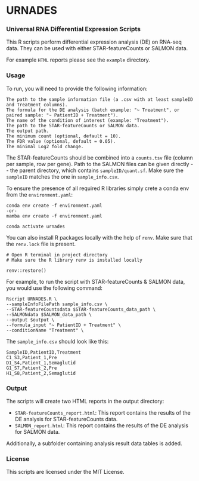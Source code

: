 # URNADES
### Universal RNA Differential Expression Scripts

This R scripts perform differential expression analysis (DE) on RNA-seq data. They can be used with either STAR-featureCounts or SALMON data.

For example `HTML` reports please see the `example` directory.

### Usage

To run, you will need to provide the following information:

    The path to the sample information file (a .csv with at least sampleID and Treatment columns).
    The formula for the DE analysis (batch example: "~ Treatment", or paired sample: "~ PatientID + Treatment").
    The name of the condition of interest (example: "Treatment").
    The path to the STAR-featureCounts or SALMON data.
    The output path.
    The minimum count (optional, default = 10).
    The FDR value (optional, default = 0.05).
    The minimal Log2 fold change.

The STAR-featureCounts should be combined into a `counts.tsv` file (column per sample, row per gene).
Path to the SALMON files can be given directly -- the parent directory, which contains `sampleID/quant.sf`.
Make sure the `sampleID` matches the one in `sample_info.csv`.

To ensure the presence of all required R libraries simply crete a conda env from the `environment.yaml`:
```
conda env create -f environment.yaml
-or-
mamba env create -f environment.yaml

conda activate urnades
```
You can also install R packages locally with the help of `renv`. Make sure that the `renv.lock` file is present.

```
# Open R terminal in project directory
# Make sure the R library renv is installed locally

renv::restore()
```

For example, to run the script with STAR-featureCounts & SALMON data, you would use the following command:

```
Rscript URNADES.R \
--sampleInfoFilePath sample_info.csv \
--STAR-featureCountsdata $STAR-featureCounts_data_path \
--SALMONdata $SALMON_data_path \
--output $output \
--formula_input "~ PatientID + Treatment" \
--conditionName "Treatment" \
```

The `sample_info.csv` should look like this:
```
SampleID,PatientID,Treatment
C1_S3,Patient_1,Pre
D1_S4,Patient_1,Semaglutid
G1_S7,Patient_2,Pre
H1_S8,Patient_2,Semaglutid
```

### Output

The scripts will create two HTML reports in the output directory:

* `STAR-featureCounts_report.html`: This report contains the results of the DE analysis for STAR-featureCounts data.
* `SALMON_report.html`: This report contains the results of the DE analysis for SALMON data.

Additionally, a subfolder containing analysis result data tables is added.

### License

This scripts are licensed under the MIT License.
